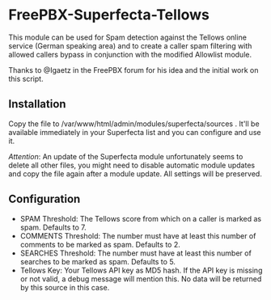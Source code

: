 # FreePBX-Superfecta-Tellows
This module can be used for Spam detection against the Tellows online service (German speaking area) and to create a caller spam filtering with allowed callers bypass in conjunction with the modified Allowlist module.

Thanks to @Igaetz in the FreePBX forum for his idea and the initial work on this script.

## Installation
Copy the file to /var/www/html/admin/modules/superfecta/sources . It'll be available immediately in your Superfecta list and you can configure and use it.

*Attention*: An update of the Superfecta module unfortunately seems to delete all other files, you might need to disable automatic module updates and copy the file again after a module update. All settings will be preserved.

## Configuration

* SPAM Threshold: The Tellows score from which on a caller is marked as spam. Defaults to 7.
* COMMENTS Threshold: The number must have at least this number of comments to be marked as spam. Defaults to 2.
* SEARCHES Threshold: The number must have at least this number of searches to be marked as spam. Defaults to 5.
* Tellows Key: Your Tellows API key as MD5 hash. If the API key is missing or not valid, a debug message will mention this. No data will be returned by this source in this case.

